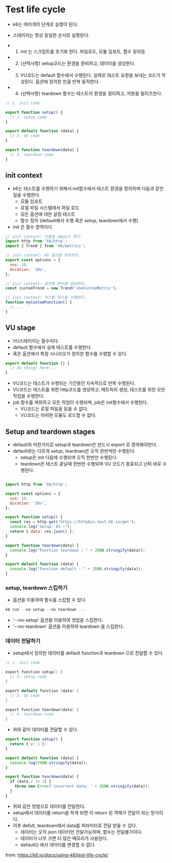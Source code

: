 # Test life cycle

- k6는 여러개의 단계로 실행이 된다. 
- 스테이지는 항상 동일한 순서로 실행된다. 

- 1. init 는 스크립트를 초기화 한다. 파일로드, 모듈 임포트, 함수 정의등
- 2. (선택사항) setup코드는 환경을 준비하고, 데이터를 생성한다. 
- 3. VU코드는 default 함수에서 수행된다. 실제로 테스트 요청을 보내는 코드가 작성된다. 옵션에 정의한 만큼 반복 동작한다.
- 4. (선택사항) teardown 함수는 테스트의 환경을 정리하고, 자원을 릴리즈한다.

```js
// 1. init code

export function setup() {
  // 2. setup code
}

export default function (data) {
  // 3. VU code
}

export function teardown(data) {
  // 4. teardown code
}

```

## init context

- k6는 테스트를 수행하기 위해서 init함수에서 테스트 환경을 정의하며 다음과 같은 일을 수행한다. 
  - 모듈 임포트
  - 로컬 파일 시스템에서 파일 로드
  - 모든 옵션에 대한 설정 테스트
  - 함수 정의 (default에서 수행 혹은 setup, teardown에서 수행)
- init 은 필수 영역이다. 

```js
// init context: 모듈을 import 한다.
import http from 'k6/http';
import { Trend } from 'k6/metrics';

// init context: k6 옵션을 정의한다. 
export const options = {
  vus: 10,
  duration: '30s',
};

// init context: 글로벌 변수를 생성한다.
const customTrend = new Trend('oneCustomMetric');

// init context: 커스텀 함수를 수행한다. 
function myCustomFunction() {
  // ...
}
```

## VU stage

- VU스테이지는 필수이다. 
- default 함수에서 실제 테스트를 수행한다. 
- 혹은 옵션에서 특정 시나리오가 정의한 함수를 수행할 수 있다. 

```js
export default function () {
  // do things here...
}

```

- VU코드는 테스트가 수행되는 기간동안 지속적으로 반복 수행된다. 
- VU코드는 테스트를 위한 http코드를 생성하고, 메트릭의 생성, 테스트를 위한 모든 작업을 수행한다. 
- job 함수를 제외하고 모든 작업이 수행되며, job은 init함수에서 수행된다. 
  - VU코드는 로컬 파일을 읽을 수 없다. 
  - VU코드는 어떠한 모듈도 로드할 수 없다. 

## Setup and teardown stages

- default와 마찬가지로 setup과 teardown은 반드시 export 로 정의해야한다. 
- default와는 다르게 setup, teardown은 오직 한번씩만 수행된다. 
  - setup은 init 다음에 수행되며 오직 한번만 수행된다. 
  - teardown은 테스트 끝날때 한번만 수행되며 VU 코드가 종료되고 난뒤 바로 수행된다. 

```js

import http from 'k6/http';

export const options = {
  vus: 10,
  duration: '30s',
};

export function setup() {
  const res = http.get('https://httpbin.test.k6.io/get');
  console.log("Setup: 01 :");
  return { data: res.json() };
}

export function teardown(data) {
  console.log("Function teardown : " + JSON.stringify(data));
}

export default function (data) {
  console.log("Function default : " + JSON.stringify(data));
}
```

### setup, teardown 스킵하기

- 옵션을 이용하여 함수를 스킵할 수 있다. 

```go
k6 run --no-setup --no-teardown ...

```

- '--no-setup' 옵션을 이용하여 셋업을 스킵한다. 
- '--no-teardown' 옵션을 이용하여 teardown 을 스킵한다.

### 데이터 전달하기 

- setup에서 정의한 데이터를 default function과 teardown 으로 전달할 수 있다. 

```go
// 1. init code

export function setup() {
  // 2. setup code
}

export default function (data) {
  // 3. VU code
}

export function teardown(data) {
  // 4. teardown code
}
```

- 위와 같이 데이터를 전달할 수 있다. 

```js
export function setup() {
  return { v: 1 };
}

export default function (data) {
  console.log(JSON.stringify(data));
}

export function teardown(data) {
  if (data.v != 1) {
    throw new Error('incorrect data: ' + JSON.stringify(data));
  }
}

```

- 위와 같은 방법으로 데이터를 전달한다.
- setup에서 데이터를 return을 하게 되면 이 return 된 객체가 전달이 되는 방식이다. 
- 이후 defult, teardown에서 data를 파라미터로 전달 받을 수 있다. 
  - 데이터는 오직 json 데이터만 전달가능하며, 함수는 전달불가이다. 
  - 데이터가 너무 크면 더 많은 메모리가 사용된다. 
  - default() 에서 데이터를 변경할 수 없다. 
  

from: https://k6.io/docs/using-k6/test-life-cycle/

